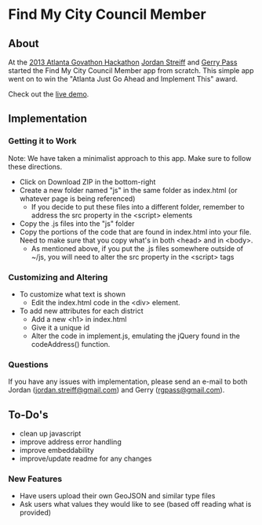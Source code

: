 # Find My City Council Member #
## About ##
At the [2013 Atlanta Govathon Hackathon](http://clatl.com/freshloaf/archives/2013/11/18/govathon-ii-civic-hackers-come-back-to-city-hall-for-more-techno-troubleshooting)
[Jordan Streiff](https://github.com/supertrill) and [Gerry Pass](https://github.com/rgpass) started the Find My City 
Council Member app from scratch. This simple app went on to win the "Atlanta Just Go Ahead and Implement This" award.

Check out the [live demo](http://www.jordanstreiff.com/atlanta-districts/).

## Implementation ##
### Getting it to Work ###
Note: We have taken a minimalist approach to this app. Make sure to follow these directions.
* Click on Download ZIP in the bottom-right
* Create a new folder named "js" in the same folder as index.html (or whatever page is being referenced)
  * If you decide to put these files into a different folder, remember to address the src property in the &#60;script&#62; elements
* Copy the .js files into the "js" folder
* Copy the portions of the code that are found in index.html into your file. Need to make sure that you copy what's in both &#60;head&#62; and in &#60;body&#62;.
  * As mentioned above, if you put the .js files somewhere outside of ~/js, you will need to alter the src property in the &#60;script&#62; tags

### Customizing and Altering ###
* To customize what text is shown
  * Edit the index.html code in the &#60;div&#62; element.
* To add new attributes for each district
  * Add a new &#60;h1&#62; in index.html
  * Give it a unique id
  * Alter the code in implement.js, emulating the jQuery found in the codeAddress() function. 

### Questions ###
If you have any issues with implementation, please send an e-mail to both Jordan (jordan.streiff@gmail.com) and Gerry 
(rgpass@gmail.com).

## To-Do's ##

 - clean up javascript
 - improve address error handling
 - improve embeddability
 - improve/update readme for any changes

### New Features ###
* Have users upload their own GeoJSON and similar type files
* Ask users what values they would like to see (based off reading what is provided)
